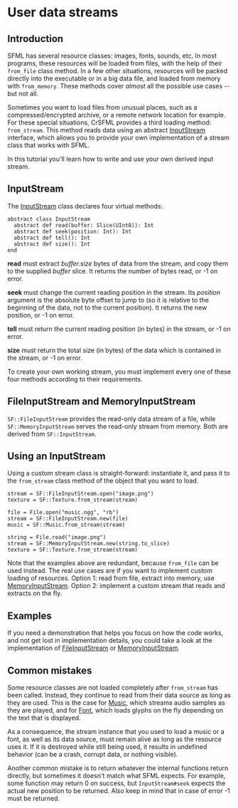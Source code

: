 # User data streams

## Introduction

SFML has several resource classes: images, fonts, sounds, etc. In most programs, these resources will be loaded from files, with the help of their `from_file` class method. In a few other situations, resources will be packed directly into the executable or in a big data file, and loaded from memory with `from_memory`. These methods cover *almost* all the possible use cases -- but not all.

Sometimes you want to load files from unusual places, such as a compressed/encrypted archive, or a remote network location for example. For these special situations, CrSFML provides a third loading method: `from_stream`. This method reads data using an abstract [InputStream]({{book.api}}/InputStream.html) interface, which allows you to provide your own implementation of a stream class that works with SFML.

In this tutorial you'll learn how to write and use your own derived input stream.

## InputStream

The [InputStream]({{book.api}}/InputStream.html) class declares four virtual methods:

```crystal
abstract class InputStream
  abstract def read(buffer: Slice(UInt8)): Int
  abstract def seek(position: Int): Int
  abstract def tell(): Int
  abstract def size(): Int
end
```

**read** must extract *buffer.size* bytes of data from the stream, and copy them to the supplied *buffer* slice. It returns the number of bytes read, or -1 on error.

**seek** must change the current reading position in the stream. Its *position* argument is the absolute byte offset to jump to (so it is relative to the beginning of the data, not to the current position). It returns the new position, or -1 on error.

**tell** must return the current reading position (in bytes) in the stream, or -1 on error.

**size** must return the total size (in bytes) of the data which is contained in the stream, or -1 on error.

To create your own working stream, you must implement every one of these four methods according to their requirements.

## FileInputStream and MemoryInputStream

`SF::FileInputStream` provides the read-only data stream of a file, while `SF::MemoryInputStream` serves the read-only stream from memory. Both are derived from `SF::InputStream`.

## Using an InputStream

Using a custom stream class is straight-forward: instantiate it, and pass it to the `from_stream` class method of the object that you want to load.

```crystal
stream = SF::FileInputStream.open("image.png")
texture = SF::Texture.from_stream(stream)
```

```crystal
file = File.open("music.ogg", "rb")
stream = SF::FileInputStream.new(file)
music = SF::Music.from_stream(stream)
```

```crystal
string = File.read("image.png")
stream = SF::MemoryInputStream.new(string.to_slice)
texture = SF::Texture.from_stream(stream)
```

Note that the examples above are redundant, because `from_file` can be used instead. The real use cases are if you want to implement custom loading of resources. Option 1: read from file, extract into memory, use [MemoryInputStream]({{book.api}}/MemoryInputStream.html). Option 2: implement a custom stream that reads and extracts on the fly.

## Examples

If you need a demonstration that helps you focus on how the code works, and not get lost in implementation details, you could take a look at the implementation of [FileInputStream]({{book.api}}/FileInputStream.html) or [MemoryInputStream]({{book.api}}/MemoryInputStream.html).

## Common mistakes

Some resource classes are not loaded completely after `from_stream` has been called. Instead, they continue to read from their data source as long as they are used. This is the case for [Music]({{book.api}}/Music.html), which streams audio samples as they are played, and for [Font]({{book.api}}/Font.html), which loads glyphs on the fly depending on the text that is displayed.

As a consequence, the stream instance that you used to load a music or a font, as well as its data source, must remain alive as long as the resource uses it. If it is destroyed while still being used, it results in undefined behavior (can be a crash, corrupt data, or nothing visible).

Another common mistake is to return whatever the internal functions return directly, but sometimes it doesn't match what SFML expects. For example, some function may return 0 on success, but `InputStream#seek` expects the actual new position to be returned. Also keep in mind that in case of error -1 must be returned.
